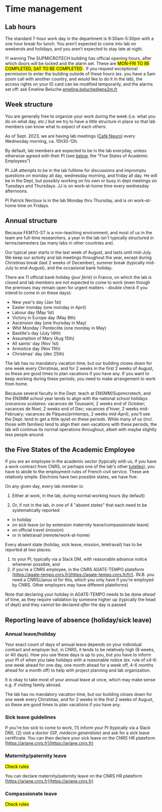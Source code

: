# Time management

## Lab hours

The standard 7-hour work day in the department is 9:30am-5:30pm with a one hour break for lunch. 
You aren’t expected to come into lab on weekends and holidays, and you aren’t expected to stay late at night.

!!! warning
		The SUPMICROTECH building has official opening hours, after which doors will be locked and the alarm set. These are <mark> MON-FRI TO BE COMPLETED, SAT TO BE COMPLETED </mark>. If you request exceptional permission to enter the building outside of these hours (ex. you have a 5am zoom call with another country, and would like to do it in the lab), the access rights on your ID card can be modified temporarily, and the alarms set off: ask Emeline Beluche <emeline.beluche@ens2m.fr>

## Week structure

You are generally free to organize your work during the week (i.e. what you do on what day, etc.) but we try to have a little structure in place so that lab members can know what to expect of each others:  

As of Sept. 2023, we are having lab meetings ([Café Neuro](../cafe-neuro/)) every Wednesday morning, ca. 10h30-12h. 

By default, lab members are expected to be in the lab everyday, unless otherwise agreed with their PI (see [below](#the-five-states-of-the-academic-employee), the "Five States of Academic Employees")

PI JJA attempts to be in the lab fulltime for discussions and impromptu questions on monday all day, wednesday morning, and friday all day. He will be in the Dept, but possibly working on his own or busy in dept meetings on Tuesdays and Thursdays. JJ is on work-at-home time every wednesday afternoons.  

PI Patrick Nectoux is in the lab Monday thru Thursday, and is on work-at-home time on Fridays. 

## Annual structure

Because FEMTO-ST is a non-teaching environment, and most of us in the team are full-time researchers, a year in the lab isn't typically structured in terms/semesters (as many labs in other countries are).

Our typical year starts in the last week of August, and lasts until mid-July. We keep our activity and lab meetings throughout the year, except during Christmas break (last 2 weeks of December), summer break (typically mid-July to end-August), and the occasional bank holiday.

There are 11 official bank holiday (_jour férié_) in France, on which the lab is closed and lab members are not expected to come to work (even though the premises may remain open for urgent matters - double check if you intend to come in on these days):

* New year's day (Jan 1st)
* Easter monday (one monday in April)
* Labour day (May 1st)
* Victory in Europe day (May 8th)
* Ascension day (one thursday in May)
* Whit Monday / Pentecôte (one monday in May)
* Bastille's day (July 14th)
* Assumption of Mary (Aug 15th)
* All saints' day (Nov 1st)
* Armistice day (Nov 11th)
* Christmas' day (dec 25th)

The lab has no mandatory vacation time, but our building closes down for one week every Christmas, and for 2 weeks in the first 2 weeks of August, so these are good times to plan vacations if you have any. If you want to keep working during these periods, you need to make arrangement to work from home.&#x20;

Because several faculty in the Dept. teach at ENSMM/Supmicrotech, and the ENSMM school year tends to align with the national school holidays (_vacances scolaires:_ vacances de Toussaint, 2 weeks end of October; vacances de Noel, 2 weeks end of Dec; vacances d'hiver, 2 weeks mid-February; vacances de Pâques/printemps, 2 weeks mid-April), you'll see the Dept. tend to get a little quiet on these periods. While many of us (incl. those with families) tend to align their own vacations with these periods, the lab will continue its normal operations throughout, albeit with maybe slightly less people around.&#x20;

## the Five States of the Academic Employee

If you are an employee in the academic sector (typically with us, if you have a work contract from CNRS, or perhaps one of the lab's other [tutelles](../../../about-the-lab/about-our-operating-institutions)), you have to abide to the employment rules of French civil service. These are relatively simple. Electrons have two possible states, we have five:  

On any given day, every lab member is: 

1. Either at work, in the lab, during normal working hours (by default)

2. Or, if not in the lab, in one of 4 "absent states" that each need to be systematically reported:
  - in holiday
  - on sick leave (or by extension maternity leave/compassionate leave)
  - on official travel (_mission_)
  - or in teletravail (remote/work-at-home)

Every absent state (holiday, sick leave, mission, teletravail) has to be reported at two places:

1. to your PI, typically via a Slack DM, with reasonable advance notice whenever possible, and
2. if you're a CNRS employee, in the CNRS AGATE-TEMPO plateform [https://agate-tempo.cnrs.fr](https://agate-tempo.cnrs.fr/fr/). (N.B. you need a CNRS/Janus id for this, which you only have if you're employed by CNRS. Other employers may have different plateforms)

Note that declaring your holiday in AGATE-TEMPO needs to be done _ahead_ of time, as they require validation by someone higher up (typically the head of dept) and they cannot be declared _after_ the day is passed

## Reporting leave of absence (holiday/sick leave)

### Annual leave/holiday

Your exact count of days of annual leave depends on your individual contract and employer but, in CNRS, it tends to be relatively high (8 weeks, or 40 days). How you use these days is up to you, but you have to inform your PI of when you take holidays with a reasonable notice (ex. rule of x4-6: one week ahead for one day, one month ahead for a week off, 4-6 months ahead for a month off) to help with project planning and lab organization.&#x20;

It is okay to take most of your annual leave at once, which may make sense e.g. if visiting family abroad.&#x20;

The lab has no mandatory vacation time, but our building closes down for one week every Christmas, and for 2 weeks in the first 2 weeks of August, so these are good times to plan vacations if you have any.

### Sick leave guidelines

If you're too sick to come to work, (1) inform your PI (typically via a Slack DM), (2) visit a doctor (GP, _médecin généraliste_) and ask for a sick leave certificate. You can then declare your sick leave on the CNRS HR plateform [https://ariane.cnrs.fr](https://ariane.cnrs.fr)

### Maternity/paternity leave

<mark> Check rules </mark>

You can declare maternity/paternity leave on the CNRS HR plateform [https://ariane.cnrs.fr](https://ariane.cnrs.fr)

### Compassionate leave

<mark> Check rules </mark>

